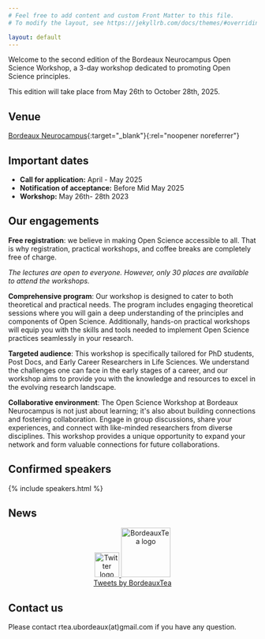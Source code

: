 ```yaml
---
# Feel free to add content and custom Front Matter to this file.
# To modify the layout, see https://jekyllrb.com/docs/themes/#overriding-theme-defaults

layout: default
---
```


Welcome to the second edition of the Bordeaux Neurocampus Open Science Workshop, a 3-day workshop dedicated to promoting Open Science principles. 

This edition will take place from May 26th to October 28th, 2025.

## Venue

[Bordeaux Neurocampus](https://www.bordeaux-neurocampus.fr/en/){:target="_blank"}{:rel="noopener noreferrer"}

## Important dates

- **Call for application:** April - May  2025
- **Notification of acceptance:** Before Mid May 2025
- **Workshop:** May 26th- 28th 2023

## Our engagements 

**Free registration**: we believe in making Open Science accessible to all. That is why registration, practical workshops, and coffee breaks are completely free of charge.

*The lectures are open to everyone. However, only 30 places are available to attend the workshops.*

**Comprehensive program**: Our workshop is designed to cater to both theoretical and practical needs. The program includes engaging theoretical sessions where you will gain a deep understanding of the principles and components of Open Science. Additionally, hands-on practical workshops will equip you with the skills and tools needed to implement Open Science practices seamlessly in your research.

**Targeted audience**: This workshop is specifically tailored for PhD students, Post Docs, and Early Career Researchers in Life Sciences. We understand the challenges one can face in the early stages of a career, and our workshop aims to provide you with the knowledge and resources to excel in the evolving research landscape.

**Collaborative environment**: The Open Science Workshop at Bordeaux Neurocampus is not just about learning; it's also about building connections and fostering collaboration. Engage in group discussions, share your experiences, and connect with like-minded researchers from diverse disciplines. This workshop provides a unique opportunity to expand your network and form valuable connections for future collaborations.

## Confirmed speakers

{% include speakers.html %}

## News

<div class="jekyll-twitter-plugin" align="center">
<!-- The line below is commented because the plugin is not supported by Github pages but can be used locally - refer to https://gist.github.com/abhisheknaik96/26ce79ac7a307eb836dcf02a52f87cf2 for more details -->
    <a class="twitter-timeline" data-width="500" data-tweet-limit="2" 
    href="https://twitter.com/BordeauxTea?ref_src=twsrc%5Etfw"
    target="_blank">
        <div>
            <img alt="Twitter logo" src="{{ site.baseurl }}/assets/img/logo-Twitter.png" height="50">
            <img alt="BordeauxTea logo" src="{{ site.baseurl }}/assets/img/logo-BordeauxTea.jpg" height="100"> 
        </div>
        <div>Tweets by BordeauxTea</div>
    </a>
    <script async="" src="https://platform.twitter.com/widgets.js" charset="utf-8"></script>
</div>

## Contact us

Please contact rtea.ubordeaux(at)gmail.com if you have any question.
